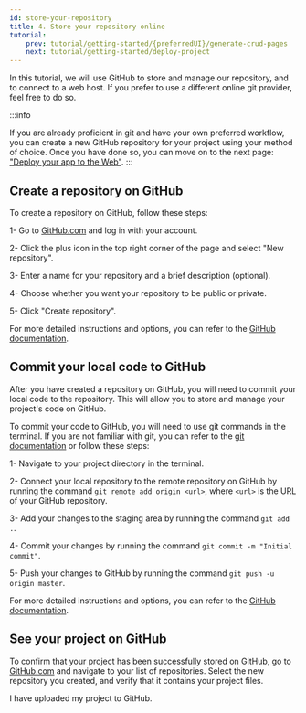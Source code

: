 ```yaml
---
id: store-your-repository
title: 4. Store your repository online
tutorial:
    prev: tutorial/getting-started/{preferredUI}/generate-crud-pages
    next: tutorial/getting-started/deploy-project
---
```


In this tutorial, we will use GitHub to store and manage our repository, and to connect to a web host. If you prefer to use a different online git provider, feel free to do so.

:::info

If you are already proficient in git and have your own preferred workflow, you can create a new GitHub repository for your project using your method of choice. Once you have done so, you can move on to the next page: ["Deploy your app to the Web"](/docs/tutorial/getting-started/deploy-project).
:::

## Create a repository on GitHub

To create a repository on GitHub, follow these steps:

1- Go to [GitHub.com](https://github.com/) and log in with your account.

2- Click the plus icon in the top right corner of the page and select "New repository".

3- Enter a name for your repository and a brief description (optional).

4- Choose whether you want your repository to be public or private.

5- Click "Create repository".

For more detailed instructions and options, you can refer to the [GitHub documentation](https://docs.github.com/en/get-started/quickstart/create-a-repo).

## Commit your local code to GitHub

After you have created a repository on GitHub, you will need to commit your local code to the repository. This will allow you to store and manage your project's code on GitHub.

To commit your code to GitHub, you will need to use git commands in the terminal. If you are not familiar with git, you can refer to the [git documentation](https://git-scm.com/docs) or follow these steps:

1- Navigate to your project directory in the terminal.

2- Connect your local repository to the remote repository on GitHub by running the command `git remote add origin <url>`, where `<url>` is the URL of your GitHub repository.

3- Add your changes to the staging area by running the command `git add .`.

4- Commit your changes by running the command `git commit -m "Initial commit"`.

5- Push your changes to GitHub by running the command `git push -u origin master`.

For more detailed instructions and options, you can refer to the [GitHub documentation](https://docs.github.com/en/get-started/importing-your-projects-to-github/importing-source-code-to-github/adding-locally-hosted-code-to-github#adding-a-local-repository-to-github-using-git).

## See your project on GitHub

To confirm that your project has been successfully stored on GitHub, go to [GitHub.com](https://github.com/) and navigate to your list of repositories. Select the new repository you created, and verify that it contains your project files.


<Checklist>

<ChecklistItem id="store-your-repo">
I have uploaded my project to GitHub.
</ChecklistItem>

</Checklist>